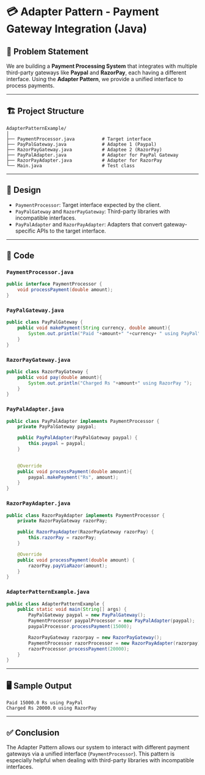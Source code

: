 
# 💳 Adapter Pattern - Payment Gateway Integration (Java)

## 📘 Problem Statement

We are building a **Payment Processing System** that integrates with multiple third-party gateways like **Paypal** and **RazorPay**, each having a different interface. Using the **Adapter Pattern**, we provide a unified interface to process payments.

---

## 🏗️ Project Structure

```
AdapterPatternExample/
│
├── PaymentProcessor.java          # Target interface
├── PayPalGateway.java             # Adaptee 1 (Paypal)
├── RazorPayGateway.java           # Adaptee 2 (RazorPay)
├── PayPalAdapter.java             # Adapter for PayPal Gateway
├── RazorPayAdapter.java           # Adapter for RazorPay
└── Main.java                      # Test class
```

---

## 🧩 Design

- `PaymentProcessor`: Target interface expected by the client.
- `PayPalGateway` and `RazorPayGateway`: Third-party libraries with incompatible interfaces.
- `PayPalAdapter` and `RazorPayAdapter`: Adapters that convert gateway-specific APIs to the target interface.

---

## 🧪 Code

### `PaymentProcessor.java`
```java
public interface PaymentProcessor {
    void processPayment(double amount);
}
```

### `PayPalGateway.java`
```java
public class PayPalGateway {
    public void makePayment(String currency, double amount){
        System.out.println("Paid "+amount+" "+currency+ " using PayPal");
    }
}
```

### `RazorPayGateway.java`
```java
public class RazorPayGateway {
    public void pay(double amount){
        System.out.println("Charged Rs "+amount+" using RazorPay ");
    }
}
```

### `PayPalAdapter.java`
```java
public class PayPalAdapter implements PaymentProcessor {
    private PayPalGateway paypal;

    public PayPalAdapter(PayPalGateway paypal) {
        this.paypal = paypal;
    }
    

    @Override
    public void processPayment(double amount){
        paypal.makePayment("Rs", amount);
    }
}
```

### `RazorPayAdapter.java`
```java
public class RazorPayAdapter implements PaymentProcessor {
    private RazorPayGateway razorPay;

    public RazorPayAdapter(RazorPayGateway razorPay) {
        this.razorPay = razorPay;
    }

    @Override
    public void processPayment(double amount) {
        razorPay.payViaRazor(amount);
    }
}
```

### `AdapterPatternExample.java`
```java
public class AdapterPatternExample {
    public static void main(String[] args) {
        PayPalGateway paypal = new PayPalGateway();
        PaymentProcessor paypalProcessor = new PayPalAdapter(paypal);
        paypalProcessor.processPayment(15000);

        RazorPayGateway razorpay = new RazorPayGateway();
        PaymentProcessor razorProcessor = new RazorPayAdapter(razorpay);
        razorProcessor.processPayment(20000);
    }
}
```

---

## 🖥️ Sample Output

```
Paid 15000.0 Rs using PayPal
Charged Rs 20000.0 using RazorPay
```

---

## ✅ Conclusion

The Adapter Pattern allows our system to interact with different payment gateways via a unified interface (`PaymentProcessor`). This pattern is especially helpful when dealing with third-party libraries with incompatible interfaces.